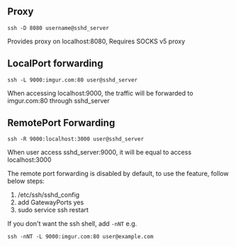 ## Proxy
```shell
ssh -D 8080 username@sshd_server 
```
Provides proxy on localhost:8080, Requires SOCKS v5 proxy

## LocalPort forwarding
```shell
ssh -L 9000:imgur.com:80 user@sshd_server
```
When accessing localhost:9000, the traffic will be forwarded to imgur.com:80 through sshd_server

## RemotePort Forwarding
```shell
ssh -R 9000:localhost:3000 user@sshd_server 
```
When user access sshd_server:9000, it will be equal to access localhost:3000

The remote port forwarding is disabled by default, to use the feature, follow below steps:
1. /etc/ssh/sshd_config
1. add GatewayPorts yes
1. sudo service ssh restart

If you don't want the ssh shell, add ```-nNT```
e.g. 
```shell
ssh -nNT -L 9000:imgur.com:80 user@example.com
```